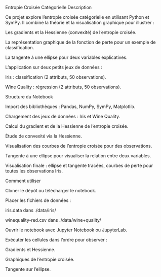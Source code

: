 Entropie Croisée Catégorielle
Description

Ce projet explore l’entropie croisée catégorielle en utilisant Python et SymPy. Il combine la théorie et la visualisation graphique pour illustrer :

Les gradients et la Hessienne (convexité) de l’entropie croisée.

La représentation graphique de la fonction de perte pour un exemple de classification.

La tangente à une ellipse pour deux variables explicatives.

L’application sur deux petits jeux de données :

Iris : classification (2 attributs, 50 observations).

Wine Quality : régression (2 attributs, 50 observations).

Structure du Notebook

Import des bibliothèques : Pandas, NumPy, SymPy, Matplotlib.

Chargement des jeux de données : Iris et Wine Quality.

Calcul du gradient et de la Hessienne de l’entropie croisée.

Étude de convexité via la Hessienne.

Visualisation des courbes de l’entropie croisée pour des observations.

Tangente à une ellipse pour visualiser la relation entre deux variables.

Visualisation finale : ellipse et tangente tracées, courbes de perte pour toutes les observations Iris.

Comment utiliser

Cloner le dépôt ou télécharger le notebook.

Placer les fichiers de données :

iris.data dans ./data/iris/

winequality-red.csv dans ./data/wine+quality/

Ouvrir le notebook avec Jupyter Notebook ou JupyterLab.

Exécuter les cellules dans l’ordre pour observer :

Gradients et Hessienne.

Graphiques de l’entropie croisée.

Tangente sur l’ellipse.
